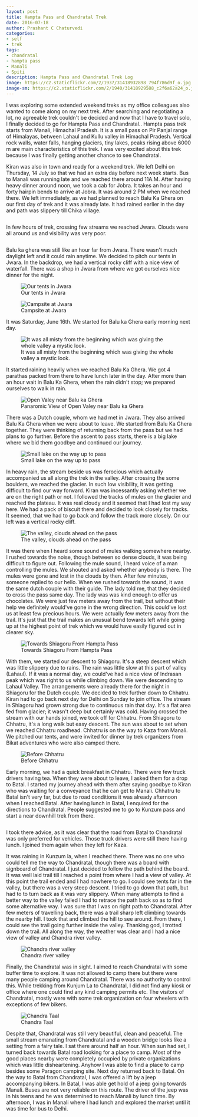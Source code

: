 ```yaml
--- 
layout: post 
title: Hampta Pass and Chandratal Trek 
date: 2016-07-18 
author: Prashant C Chaturvedi 
categories:
- self
- trek
tags: 
- chandratal
- hampta pass
- Manali
- Spiti
description: Hampta Pass and Chandratal Trek Log 
image: https://c2.staticflickr.com/2/1937/31418932898_794f786d9f_o.jpg
image-sm: https://c2.staticflickr.com/2/1940/31418929588_c2f6a62a24_o.jpg
---
```


I was exploring some extended weekend treks as my office colleagues also wanted to come along on my next trek. 
After searching and negotiating a lot, no agreeable trek couldn't be decided and now that I have to travel
solo, I finally decided to go for Hampta Pass and Chandratal.. 
Hampta pass trek starts from Manali, Himachal Pradesh. 
It is a small pass on Pir Panjal range of Himalayas, between Lahaul and Kullu valley in Himachal Pradesh. 
Vertical rock walls, water falls, hanging glaciers, tiny lakes, peaks rising above 6000 m are main characteristics of this
trek. 
I was very excited about this trek because I was finally getting another chance to see Chandratal.


Kiran was also in town and ready for a weekend trek. 
We left Delhi on Thursday, 14 July so that we had an extra day before next week starts.
Bus to Manali was running late and we reached there around 11A.M. 
After having heavy dinner around noon, we took a cab for Jobra. 
It takes an hour and forty hairpin bends to arrive at Jobra. 
It was around 2 PM when we reached there. 
We left immediately, as we had planned to reach Balu Ka Ghera on our first day of trek and it was already late. 
It had rained earlier in the day and path was slippery till Chika village.

<figure>
  <img src="https://c2.staticflickr.com/2/1927/45243668192_77b56aef6b_o.jpg" alt=""/>
  <figcaption></figcaption>
</figure>


In few hours of trek, crossing few streams we reached Jwara. 
Clouds were all around us and visibility was very poor.

<figure>
  <img src="https://c2.staticflickr.com/2/1954/45243661482_a07ff1b414_o.jpg" alt=""/>
  <figcaption></figcaption>
</figure>

Balu ka ghera was still like an hour far from Jwara. 
There wasn't much daylight left and it could rain anytime. 
We decided to pitch our tents in Jwara. 
In the backdrop, we had a vertical rocky cliff with a nice view of waterfall. 
There was a shop in Jwara from where we got ourselves nice dinner for the night.

<figure>
  <img src="https://c2.staticflickr.com/2/1926/31418933588_a2f962e624_o.jpg" alt="Our tents in Jwara"/>
  <figcaption>Our tents in Jwara</figcaption>
</figure>

<figure>
  <img src="https://c2.staticflickr.com/2/1918/45243667192_879f49476e_o.jpg" alt="Campsite at Jwara"/>
  <figcaption>Campsite at Jwara</figcaption>
</figure>

It was Saturday, June 16th. We started for Balu ka Ghera early morning
next day. 

<figure>
  <img src="https://c2.staticflickr.com/2/1938/30354220177_9b40139bd4_o.jpg" alt="It was all misty from the beginning which was giving the whole
valley a mystic look."/>
  <figcaption>It was all misty from the beginning which was giving the whole valley a mystic look.</figcaption>
</figure>

It started raining heavily when we reached Balu Ka Ghera. 
We got 4 parathas packed from there to have lunch later in the day. 
After more than an hour wait in Balu Ka Ghera, when the rain didn't stop; we prepared ourselves to walk in rain.

<figure>
  <img src="https://c2.staticflickr.com/2/1921/45243663902_2eb5e3a18a_o.jpg" alt="Open Valey near Balu ka Ghera"/>
  <figcaption>Panaromic View of Open Valey near Balu ka Ghera</figcaption>
</figure>

There was a Dutch couple, whom we had met in Jwara. 
They also arrived Balu Ka Ghera when we were about to leave. 
We started from Balu Ka Ghera together. 
They were thinking of returning back from the pass but we had plans to go further. 
Before the ascent to pass starts, there is a big lake where we bid them goodbye and continued our journey.

<figure>
  <img src="https://c2.staticflickr.com/2/1941/31418931088_cb010c559a_o.jpg" alt="Small lake on the way up to pass"/>
  <figcaption>Small lake on the way up to pass</figcaption>
</figure>


In heavy rain, the stream beside us was ferocious which actually accompanied us all along the trek in the valley. After crossing the some boulders, we reached the glacier. 
In such low visibility, it was getting difficult to find our way forward. Kiran was incessantly asking whether we are on the right path or not. 
I followed the tracks of mules on the glacier and reached the plateau. 
It was real cloudy and it seemed that I had lost my way here. 
We had a pack of biscuit there and decided to look closely for tracks. 
It seemed, that we had to go back and follow the track more closely. 
On our left was a vertical rocky cliff.

<figure>
  <img src="https://c2.staticflickr.com/2/1905/45243665242_dbee6381d5_o.jpg" alt="The valley, clouds ahead on the pass"/>
  <figcaption>The valley, clouds ahead on the pass</figcaption>
</figure>

It was there when I heard some sound of mules walking somewhere nearby. 
I rushed towards the noise, though between so dense clouds, it was being difficult to figure out. Following the mule sound, I heard voice of a man controlling the mules. 
We shouted and asked whether anybody is there. 
The mules were gone and lost in the clouds by then. 
After few minutes, someone replied to our hello. When we rushed towards the sound, it was the same dutch couple with their guide. 
The lady told me, that they decided to cross the pass same day. 
The lady was was kind enough to offer us chocolates. 
We were just few meters away from the trail, but without their help we definitely would've gone in the wrong direction.
This could've lost us at least few precious hours. 
We were actually few meters away from the trail. 
It's just that the trail makes an unusual bend towards left while going up at the highest point of trek which we
would have easily figured out in clearer sky.

<figure>
  <img src="https://c2.staticflickr.com/2/1944/30354221347_cdc869abd1_o.jpg" alt="Towards Shiagoru From Hampta Pass"/>
  <figcaption>Towards Shiagoru From Hampta Pass</figcaption>
</figure>

 
With them, we started our descent to Shiagoru. 
It's a steep descent which was little slippery due to rains. 
The rain was little slow at this part of valley (Lahaul). If it was a normal day, we could've had a nice view of Indrasan peak which was right to us while climbing down. 
We were descending to Lahaul Valley. 
The arrangements were already there for the night in Shiagoru for the Dutch couple. 
We decided to trek further down to Chhatru. 
Kiran had to go back next day for Delhi on Sunday to join office. 
The stream in Shiagoru had grown strong due to continuous rain that day. 
It's a flat area fed from glacier; it wasn't deep but certainly was cold. 
Having crossed the stream with our hands joined, we took off for Chhatru. 
From Shiagoru to Chhatru, it's a long walk but easy descent. 
The sun was about to set when we reached Chhatru roadhead. 
Chhatru is on the way to Kaza from Manali. We pitched our tents, and were invited for dinner by trek organizers from Bikat adventures who were also camped there.

<figure>
  <img src="https://c2.staticflickr.com/2/1943/31418932038_7346bfa310_o.jpg" alt="Before Chhatru"/>
  <figcaption>Before Chhatru</figcaption>
</figure>
  
Early morning, we had a quick breakfast in Chhatru. 
There were few truck drivers having tea. 
When they were about to leave, I asked them for a drop to Batal. 
I started my journey ahead with them after saying goodbye to Kiran who was waiting for a conveyance that he can get to Manali.
Chhatru to Batal isn't very far, but due to road conditions it was already afternoon when I reached Batal. 
After having lunch in Batal, I enquired for the directions to Chandratal. People suggested me to go to Kunzum pass and start a near downhill trek from there. 

<figure>
  <img src="https://c2.staticflickr.com/2/1954/45243660572_e0e46021cf_o.jpg" alt=""/>
  <figcaption></figcaption>
</figure>

I took there advice, as it was clear that the road from Batal to Chandratal was only preferred for vehicles. 
Those truck drivers were still there having lunch. I joined them again when they left for Kaza.

It was raining in Kunzum la, when I reached there. 
There was no one who could tell me the way to Chandratal, though there was a board with signboard of Chandratal. 
I just decided to follow the path behind the board. 
It was well laid trail till I reached a point from where I had a view of valley. 
At this point the trail ended and I had nowhere to go. I could see tents far in the valley, but there was a very steep descent. I tried to go down that path, but had to to turn back as it was very slippery. 
When many attempts to find a better way to the valley failed I had to retrace the path back so as to find some alternative way. I was sure that I was on right path to Chandratal. 
After few meters of travelling back, there was a trail sharp left climbing towards the nearby hill. 
I took that and climbed the hill to see around. 
From there, I could see the trail going further inside the valley. Thanking god, I trotted down the trail. 
All along the way, the weather was clear and I had a nice view of valley and Chandra river valley.

<figure>
  <img src="https://c2.staticflickr.com/2/1968/45243666192_3c907bf02c_o.jpg" alt="Chandra river valley"/>
  <figcaption>Chandra river valley</figcaption>
</figure>
  

Finally, the Chandratal was in sight. 
I aimed to reach Chandratal with some buffer time to explore. 
It was not allowed to camp there but there were many people camping around Chandratal. 
There was no authority to control this. 
While trekking from Kunjum La to Chandratal, I did not find any kiosk or office where one could find any kind camping permits etc. 
The visitors of Chandratal, mostly were with some trek organization on four wheelers with exceptions of few bikers.

<figure>
  <img src="https://c2.staticflickr.com/2/1948/31418928728_2991bfc2b9_o.jpg" alt="Chandra Taal"/>
  <figcaption>Chandra Taal</figcaption>
</figure>

Despite that, Chandratal was still very beautiful, clean and peaceful.
The small stream emanating from Chandratal and a wooden bridge looks like a setting from a fairy tale. I sat there around half an hour. 
When sun had set, I turned back towards Batal road looking for a place to camp. 
Most of the good places nearby were completely occupied by private organizations which was little disheartening. 
Anyhow I was able to find a place to camp besides some Paragon camping site. 
Next day returned back to Batal. 
On the way to Batal from Chandratal, I was offered a lift by a jeep accompanying bikers. 
In Batal, I was able get hold of a jeep going towards Manali. 
Buses are not very reliable on this route. 
The driver of the jeep was in his teens and he was determined to reach Manali by lunch time. 
By afternoon, I was in Manali where I had lunch and explored the market until it was time for bus to Delhi.